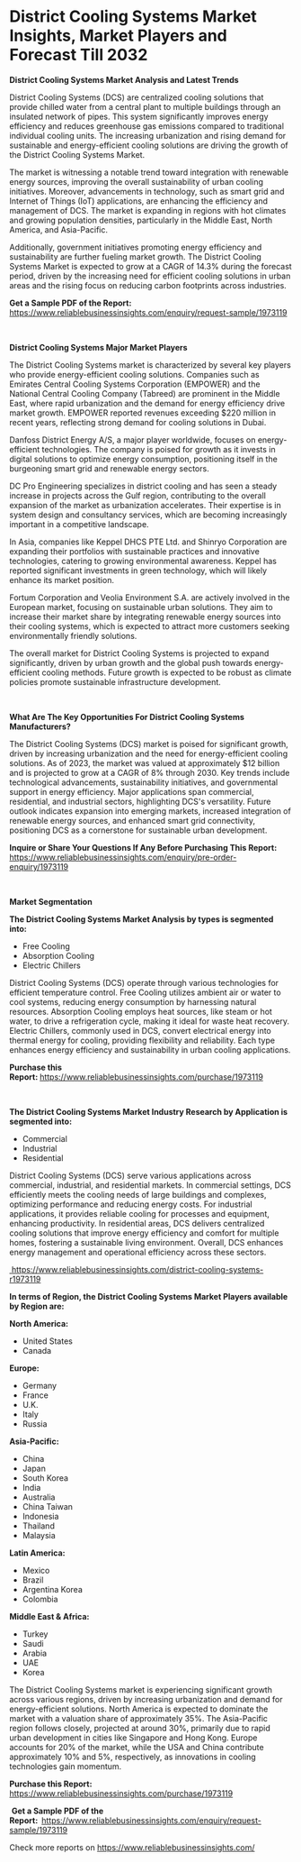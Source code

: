 <p><h1>District Cooling Systems Market Insights, Market Players and Forecast Till 2032</h1></p><p><strong>District Cooling Systems Market Analysis and Latest Trends</strong></p>
<p><p>District Cooling Systems (DCS) are centralized cooling solutions that provide chilled water from a central plant to multiple buildings through an insulated network of pipes. This system significantly improves energy efficiency and reduces greenhouse gas emissions compared to traditional individual cooling units. The increasing urbanization and rising demand for sustainable and energy-efficient cooling solutions are driving the growth of the District Cooling Systems Market. </p><p>The market is witnessing a notable trend toward integration with renewable energy sources, improving the overall sustainability of urban cooling initiatives. Moreover, advancements in technology, such as smart grid and Internet of Things (IoT) applications, are enhancing the efficiency and management of DCS. The market is expanding in regions with hot climates and growing population densities, particularly in the Middle East, North America, and Asia-Pacific.</p><p>Additionally, government initiatives promoting energy efficiency and sustainability are further fueling market growth. The District Cooling Systems Market is expected to grow at a CAGR of 14.3% during the forecast period, driven by the increasing need for efficient cooling solutions in urban areas and the rising focus on reducing carbon footprints across industries.</p></p>
<p><strong>Get a Sample PDF of the Report:&nbsp;</strong> <a href="https://www.reliablebusinessinsights.com/enquiry/request-sample/1973119?utm_campaign=2811&utm_medium=2&utm_source=Github&utm_content=ia&utm_term=11042025&utm_id=district-cooling-systems">https://www.reliablebusinessinsights.com/enquiry/request-sample/1973119</a></p>
<p>&nbsp;</p>
<p><strong>District Cooling Systems Major Market Players</strong></p>
<p><p>The District Cooling Systems market is characterized by several key players who provide energy-efficient cooling solutions. Companies such as Emirates Central Cooling Systems Corporation (EMPOWER) and the National Central Cooling Company (Tabreed) are prominent in the Middle East, where rapid urbanization and the demand for energy efficiency drive market growth. EMPOWER reported revenues exceeding $220 million in recent years, reflecting strong demand for cooling solutions in Dubai.</p><p>Danfoss District Energy A/S, a major player worldwide, focuses on energy-efficient technologies. The company is poised for growth as it invests in digital solutions to optimize energy consumption, positioning itself in the burgeoning smart grid and renewable energy sectors.</p><p>DC Pro Engineering specializes in district cooling and has seen a steady increase in projects across the Gulf region, contributing to the overall expansion of the market as urbanization accelerates. Their expertise is in system design and consultancy services, which are becoming increasingly important in a competitive landscape.</p><p>In Asia, companies like Keppel DHCS PTE Ltd. and Shinryo Corporation are expanding their portfolios with sustainable practices and innovative technologies, catering to growing environmental awareness. Keppel has reported significant investments in green technology, which will likely enhance its market position.</p><p>Fortum Corporation and Veolia Environment S.A. are actively involved in the European market, focusing on sustainable urban solutions. They aim to increase their market share by integrating renewable energy sources into their cooling systems, which is expected to attract more customers seeking environmentally friendly solutions.</p><p>The overall market for District Cooling Systems is projected to expand significantly, driven by urban growth and the global push towards energy-efficient cooling methods. Future growth is expected to be robust as climate policies promote sustainable infrastructure development.</p></p>
<p>&nbsp;</p>
<p><strong>What Are The Key Opportunities For District Cooling Systems Manufacturers?</strong></p>
<p><p>The District Cooling Systems (DCS) market is poised for significant growth, driven by increasing urbanization and the need for energy-efficient cooling solutions. As of 2023, the market was valued at approximately $12 billion and is projected to grow at a CAGR of 8% through 2030. Key trends include technological advancements, sustainability initiatives, and governmental support in energy efficiency. Major applications span commercial, residential, and industrial sectors, highlighting DCS's versatility. Future outlook indicates expansion into emerging markets, increased integration of renewable energy sources, and enhanced smart grid connectivity, positioning DCS as a cornerstone for sustainable urban development.</p></p>
<p><strong>Inquire or Share Your Questions If Any Before Purchasing This Report:</strong> <a href="https://www.reliablebusinessinsights.com/enquiry/pre-order-enquiry/1973119?utm_campaign=2811&utm_medium=2&utm_source=Github&utm_content=ia&utm_term=11042025&utm_id=district-cooling-systems">https://www.reliablebusinessinsights.com/enquiry/pre-order-enquiry/1973119</a></p>
<p>&nbsp;</p>
<p><strong>Market Segmentation</strong></p>
<p><strong>The District Cooling Systems Market Analysis by types is segmented into:</strong></p>
<p><ul><li>Free Cooling</li><li>Absorption Cooling</li><li>Electric Chillers</li></ul></p>
<p><p>District Cooling Systems (DCS) operate through various technologies for efficient temperature control. Free Cooling utilizes ambient air or water to cool systems, reducing energy consumption by harnessing natural resources. Absorption Cooling employs heat sources, like steam or hot water, to drive a refrigeration cycle, making it ideal for waste heat recovery. Electric Chillers, commonly used in DCS, convert electrical energy into thermal energy for cooling, providing flexibility and reliability. Each type enhances energy efficiency and sustainability in urban cooling applications.</p></p>
<p><strong>Purchase this Report:&nbsp;</strong><a href="https://www.reliablebusinessinsights.com/purchase/1973119?utm_campaign=2811&utm_medium=2&utm_source=Github&utm_content=ia&utm_term=11042025&utm_id=district-cooling-systems">https://www.reliablebusinessinsights.com/purchase/1973119</a></p>
<p>&nbsp;</p>
<p><strong>The District Cooling Systems Market Industry Research by Application is segmented into:</strong></p>
<p><ul><li>Commercial</li><li>Industrial</li><li>Residential</li></ul></p>
<p><p>District Cooling Systems (DCS) serve various applications across commercial, industrial, and residential markets. In commercial settings, DCS efficiently meets the cooling needs of large buildings and complexes, optimizing performance and reducing energy costs. For industrial applications, it provides reliable cooling for processes and equipment, enhancing productivity. In residential areas, DCS delivers centralized cooling solutions that improve energy efficiency and comfort for multiple homes, fostering a sustainable living environment. Overall, DCS enhances energy management and operational efficiency across these sectors.</p></p>
<p><a href="https://www.reliablebusinessinsights.com/district-cooling-systems-r1973119?utm_campaign=2811&utm_medium=2&utm_source=Github&utm_content=ia&utm_term=11042025&utm_id=district-cooling-systems">&nbsp;https://www.reliablebusinessinsights.com/district-cooling-systems-r1973119</a></p>
<p><strong>In terms of Region, the District Cooling Systems Market Players available by Region are:</strong></p>
<p>
    <p> <strong> North America: </strong>
        <ul>
            <li>United States</li>
            <li>Canada</li>
        </ul>
        </p> 
    <p> <strong> Europe: </strong>
        <ul>
            <li>Germany</li>
            <li>France</li>
            <li>U.K.</li>
            <li>Italy</li>
            <li>Russia</li>
        </ul>
        </p> 
    <p> <strong> Asia-Pacific: </strong>
        <ul>
            <li>China</li>
            <li>Japan</li>
            <li>South Korea</li>
            <li>India</li>
            <li>Australia</li>
            <li>China Taiwan</li>
            <li>Indonesia</li>
            <li>Thailand</li>
            <li>Malaysia</li>
        </ul>
        </p> 
    <p> <strong> Latin America: </strong>
        <ul>
            <li>Mexico</li>
            <li>Brazil</li>
            <li>Argentina Korea</li>
            <li>Colombia</li>
        </ul>
        </p> 
    <p> <strong> Middle East & Africa: </strong>
        <ul>
            <li>Turkey</li>
            <li>Saudi</li>
            <li>Arabia</li>
            <li>UAE</li>
            <li>Korea</li>
        </ul>
    </p>
    </p>
<p><p>The District Cooling Systems market is experiencing significant growth across various regions, driven by increasing urbanization and demand for energy-efficient solutions. North America is expected to dominate the market with a valuation share of approximately 35%. The Asia-Pacific region follows closely, projected at around 30%, primarily due to rapid urban development in cities like Singapore and Hong Kong. Europe accounts for 20% of the market, while the USA and China contribute approximately 10% and 5%, respectively, as innovations in cooling technologies gain momentum.</p></p>
<p><strong>Purchase this Report: </strong><a href="https://www.reliablebusinessinsights.com/purchase/1973119?utm_campaign=2811&utm_medium=2&utm_source=Github&utm_content=ia&utm_term=11042025&utm_id=district-cooling-systems">https://www.reliablebusinessinsights.com/purchase/1973119</a></p>
<p>&nbsp;<strong>Get a Sample PDF of the Report:&nbsp;&nbsp;</strong><a href="https://www.reliablebusinessinsights.com/enquiry/request-sample/1973119?utm_campaign=2811&utm_medium=2&utm_source=Github&utm_content=ia&utm_term=11042025&utm_id=district-cooling-systems">https://www.reliablebusinessinsights.com/enquiry/request-sample/1973119</a></p>
<p><strong></strong></p>
<p>Check more reports on <a href="https://www.reliablebusinessinsights.com/?utm_campaign=2811&utm_medium=2&utm_source=Github&utm_content=ia&utm_term=11042025&utm_id=district-cooling-systems">https://www.reliablebusinessinsights.com/</a></p>
